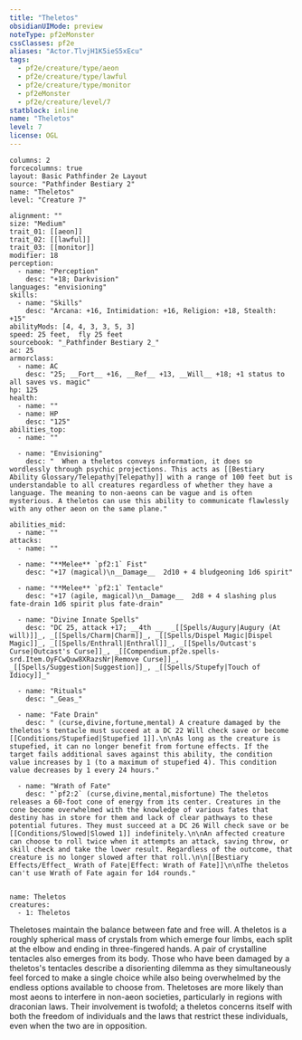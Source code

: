 ```yaml
---
title: "Theletos"
obsidianUIMode: preview
noteType: pf2eMonster
cssClasses: pf2e
aliases: "Actor.TlvjH1K5ieS5xEcu" 
tags:
  - pf2e/creature/type/aeon
  - pf2e/creature/type/lawful
  - pf2e/creature/type/monitor
  - pf2eMonster
  - pf2e/creature/level/7
statblock: inline
name: "Theletos"
level: 7
license: OGL
---
```


```statblock
columns: 2
forcecolumns: true
layout: Basic Pathfinder 2e Layout
source: "Pathfinder Bestiary 2"
name: "Theletos"
level: "Creature 7"

alignment: ""
size: "Medium"
trait_01: [[aeon]]
trait_02: [[lawful]]
trait_03: [[monitor]]
modifier: 18
perception:
  - name: "Perception"
    desc: "+18; Darkvision"
languages: "envisioning"
skills:
  - name: "Skills"
    desc: "Arcana: +16, Intimidation: +16, Religion: +18, Stealth: +15"
abilityMods: [4, 4, 3, 3, 5, 3]
speed: 25 feet,  fly 25 feet
sourcebook: "_Pathfinder Bestiary 2_"
ac: 25
armorclass:
  - name: AC
    desc: "25; __Fort__ +16, __Ref__ +13, __Will__ +18; +1 status to all saves vs. magic"
hp: 125
health:
  - name: ""
  - name: HP
    desc: "125"
abilities_top:
  - name: ""

  - name: "Envisioning"
    desc: "  When a theletos conveys information, it does so wordlessly through psychic projections. This acts as [[Bestiary Ability Glossary/Telepathy|Telepathy]] with a range of 100 feet but is understandable to all creatures regardless of whether they have a language. The meaning to non-aeons can be vague and is often mysterious. A theletos can use this ability to communicate flawlessly with any other aeon on the same plane."

abilities_mid:
  - name: ""
attacks:
  - name: ""

  - name: "**Melee** `pf2:1` Fist"
    desc: "+17 (magical)\n__Damage__  2d10 + 4 bludgeoning 1d6 spirit"

  - name: "**Melee** `pf2:1` Tentacle"
    desc: "+17 (agile, magical)\n__Damage__  2d8 + 4 slashing plus fate-drain 1d6 spirit plus fate-drain"

  - name: "Divine Innate Spells"
    desc: "DC 25, attack +17; __4th __  _[[Spells/Augury|Augury (At will)]]_, _[[Spells/Charm|Charm]]_, _[[Spells/Dispel Magic|Dispel Magic]]_, _[[Spells/Enthrall|Enthrall]]_, _[[Spells/Outcast's Curse|Outcast's Curse]]_, _[[Compendium.pf2e.spells-srd.Item.OyFCwQuw8XRazsNr|Remove Curse]]_, _[[Spells/Suggestion|Suggestion]]_, _[[Spells/Stupefy|Touch of Idiocy]]_"

  - name: "Rituals"
    desc: "_Geas_"

  - name: "Fate Drain"
    desc: " (curse,divine,fortune,mental) A creature damaged by the theletos's tentacle must succeed at a DC 22 Will check save or become [[Conditions/Stupefied|Stupefied 1]].\n\nAs long as the creature is stupefied, it can no longer benefit from fortune effects. If the target fails additional saves against this ability, the condition value increases by 1 (to a maximum of stupefied 4). This condition value decreases by 1 every 24 hours."

  - name: "Wrath of Fate"
    desc: "`pf2:2` (curse,divine,mental,misfortune) The theletos releases a 60-foot cone of energy from its center. Creatures in the cone become overwhelmed with the knowledge of various fates that destiny has in store for them and lack of clear pathways to these potential futures. They must succeed at a DC 26 Will check save or be [[Conditions/Slowed|Slowed 1]] indefinitely.\n\nAn affected creature can choose to roll twice when it attempts an attack, saving throw, or skill check and take the lower result. Regardless of the outcome, that creature is no longer slowed after that roll.\n\n[[Bestiary Effects/Effect_ Wrath of Fate|Effect: Wrath of Fate]]\n\nThe theletos can't use Wrath of Fate again for 1d4 rounds."
 
```

```encounter-table
name: Theletos
creatures:
  - 1: Theletos
```



Theletoses maintain the balance between fate and free will. A theletos is a roughly spherical mass of crystals from which emerge four limbs, each split at the elbow and ending in three-fingered hands. A pair of crystalline tentacles also emerges from its body. Those who have been damaged by a theletos's tentacles describe a disorienting dilemma as they simultaneously feel forced to make a single choice while also being overwhelmed by the endless options available to choose from. Theletoses are more likely than most aeons to interfere in non-aeon societies, particularly in regions with draconian laws. Their involvement is twofold; a theletos concerns itself with both the freedom of individuals and the laws that restrict these individuals, even when the two are in opposition.

